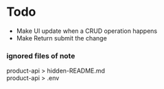 # Todo
<ul>
  <li>Make UI update when a CRUD operation happens</li>
  <li>Make Return submit the change</li>
</ul>

### ignored files of note
product-api > hidden-README.md<br>
product-api > .env<br>
